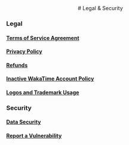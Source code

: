 <center class="center-xs m-top-xs-60 m-bottom-xs-60">
# Legal & Security
</center>

### Legal

#### [Terms of Service Agreement](/legal/terms-of-service)

#### [Privacy Policy](/legal/privacy-policy)

#### [Refunds](/legal/refunds)

#### [Inactive WakaTime Account Policy](/legal/inactive-account)

#### [Logos and Trademark Usage](/legal/logos-and-trademark-usage)


### Security

#### [Data Security](/legal/data-security)

#### [Report a Vulnerability ](/legal/report-a-vulnerability)
